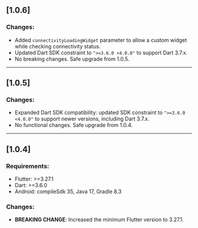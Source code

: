 ## [1.0.6]

### Changes:
- Added `connectivityLoadingWidget` parameter to allow a custom widget while checking connectivity status.
- Updated Dart SDK constraint to `">=3.6.0 <4.0.0"` to support Dart 3.7.x.
- No breaking changes. Safe upgrade from 1.0.5.

---

## [1.0.5]
### Changes:
- Expanded Dart SDK compatibility: updated SDK constraint to `">=3.6.0 <4.0.0"` to support newer versions, including Dart 3.7.x.
- No functional changes. Safe upgrade from 1.0.4.

---

## [1.0.4]

### Requirements:
- Flutter: >=3.27.1
- Dart: >=3.6.0
- Android: compileSdk 35, Java 17, Gradle 8.3

### Changes:
- **BREAKING CHANGE**: Increased the minimum Flutter version to 3.27.1.
